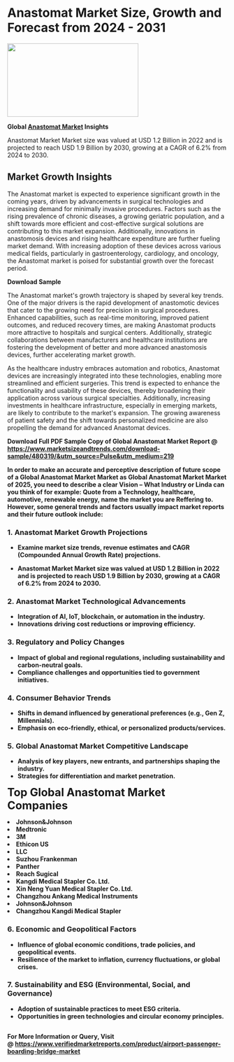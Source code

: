 <H1>Anastomat Market Size, Growth and Forecast from 2024 - 2031</H1><img class="aligncenter size-medium wp-image-584254" src="https://thirdeyenews.in/wp-content/uploads/2024/09/Global-Market-Research-300x168.jpeg" alt="" width="300" height="168" /><p><strong>Global&nbsp;<a href="https://www.marketsizeandtrends.com/download-sample/480319/&amp;utm_source=Pulse&amp;utm_medium=219">Anastomat Market</a> Insights</strong></p><p>Anastomat Market Market size was valued at USD 1.2 Billion in 2022 and is projected to reach USD 1.9 Billion by 2030, growing at a CAGR of 6.2% from 2024 to 2030.</p><p><h2>Market Growth Insights</h2> <p>The Anastomat market is expected to experience significant growth in the coming years, driven by advancements in surgical technologies and increasing demand for minimally invasive procedures. Factors such as the rising prevalence of chronic diseases, a growing geriatric population, and a shift towards more efficient and cost-effective surgical solutions are contributing to this market expansion. Additionally, innovations in anastomosis devices and rising healthcare expenditure are further fueling market demand. With increasing adoption of these devices across various medical fields, particularly in gastroenterology, cardiology, and oncology, the Anastomat market is poised for substantial growth over the forecast period.</p> <p><strong>Download Sample</strong></p> <p>The Anastomat market's growth trajectory is shaped by several key trends. One of the major drivers is the rapid development of anastomotic devices that cater to the growing need for precision in surgical procedures. Enhanced capabilities, such as real-time monitoring, improved patient outcomes, and reduced recovery times, are making Anastomat products more attractive to hospitals and surgical centers. Additionally, strategic collaborations between manufacturers and healthcare institutions are fostering the development of better and more advanced anastomosis devices, further accelerating market growth.</p> <p>As the healthcare industry embraces automation and robotics, Anastomat devices are increasingly integrated into these technologies, enabling more streamlined and efficient surgeries. This trend is expected to enhance the functionality and usability of these devices, thereby broadening their application across various surgical specialties. Additionally, increasing investments in healthcare infrastructure, especially in emerging markets, are likely to contribute to the market's expansion. The growing awareness of patient safety and the shift towards personalized medicine are also propelling the demand for advanced Anastomat devices.</p> <p><strong></p><p><span class=""><strong>Download Full PDF Sample Copy of Global Anastomat Market Report</strong> @ <a href="https://www.marketsizeandtrends.com/download-sample/480319/&amp;utm_source=Pulse&amp;utm_medium=219" target="_blank">https://www.marketsizeandtrends.com/download-sample/480319/&amp;utm_source=Pulse&amp;utm_medium=219</a></span></p><p>In order to make an accurate and perceptive description of future scope of a Global&nbsp;Anastomat Market Market as Global&nbsp;Anastomat Market Market of 2025, you need to describe a clear Vision &ndash; What Industry or Linda can you think of for example: Quote from a Technology, healthcare, automotive, renewable energy, name the market you are Reffering to. However, some general trends and factors usually impact market reports and their future outlook include:</p><h3>1.&nbsp;<strong>Anastomat Market Growth Projections</strong></h3><ul><li>Examine market size trends, revenue estimates and CAGR (Compounded Annual Growth Rate) projections.</li><li><p>Anastomat Market Market size was valued at USD 1.2 Billion in 2022 and is projected to reach USD 1.9 Billion by 2030, growing at a CAGR of 6.2% from 2024 to 2030.</p></li></ul><h3>2.&nbsp;<strong>Anastomat Market Technological Advancements</strong></h3><ul><li>Integration of AI, IoT, blockchain, or automation in the industry.</li><li>Innovations driving cost reductions or improving efficiency.</li></ul><h3>3.&nbsp;<strong>Regulatory and Policy Changes</strong></h3><ul><li>Impact of global and regional regulations, including sustainability and carbon-neutral goals.</li><li>Compliance challenges and opportunities tied to government initiatives.</li></ul><h3>4.&nbsp;<strong>Consumer Behavior Trends</strong></h3><ul><li>Shifts in demand influenced by generational preferences (e.g., Gen Z, Millennials).</li><li>Emphasis on eco-friendly, ethical, or personalized products/services.</li></ul><h3>5.&nbsp;<strong>Global Anastomat Market Competitive Landscape</strong></h3><ul><li>Analysis of key players, new entrants, and partnerships shaping the industry.</li><li>Strategies for differentiation and market penetration.</li></ul><p data-pm-slice="1 1 []"><span style="color: inherit; font-family: inherit; font-size: 25px;">Top Global Anastomat Market Companies</span></p><div class="" data-test-id=""><p><li>Johnson&Johnson</li><li> Medtronic</li><li> 3M</li><li> Ethicon US</li><li> LLC</li><li> Suzhou Frankenman</li><li> Panther</li><li> Reach Sugical</li><li> Kangdi Medical Stapler Co. Ltd.</li><li> Xin Neng Yuan Medical Stapler Co. Ltd.</li><li> Changzhou Ankang Medical Instruments</li><li> Johnson&Johnson</li><li> Changzhou Kangdi Medical Stapler</li></p></div><h3>6.&nbsp;<strong>Economic and Geopolitical Factors</strong></h3><ul><li>Influence of global economic conditions, trade policies, and geopolitical events.</li><li>Resilience of the market to inflation, currency fluctuations, or global crises.</li></ul><h3>7.&nbsp;<strong>Sustainability and ESG (Environmental, Social, and Governance)</strong></h3><ul><li>Adoption of sustainable practices to meet ESG criteria.</li><li>Opportunities in green technologies and circular economy principles.</li></ul><h2><strong style="font-size: 14px;">For More Information or Query, Visit @&nbsp;</strong><a style="background-color: #ffffff; font-size: 14px;" href="https://www.marketsizeandtrends.com/report/anastomat-market/" target="_blank">https://www.verifiedmarketreports.com/product/airport-passenger-boarding-bridge-market</a></h2>
